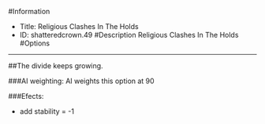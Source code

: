 #Information
 - Title: Religious Clashes In The Holds
 - ID: shatteredcrown.49
#Description
Religious Clashes In The Holds
#Options

___
##The divide keeps growing.

###AI weighting:
AI weights this option at 90


###Efects:<ul><li>add stability = -1</li></ul>
